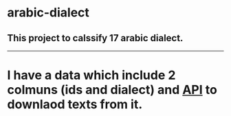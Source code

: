 # arabic-dialect
## This project to calssify 17 arabic dialect.
________________________
 # I have a data which include 2 colmuns (ids and dialect) and [API](https://recruitment.aimtechnologies.co/ai-tasks) to downlaod texts from it.
